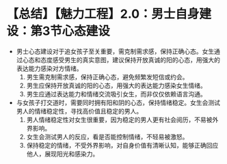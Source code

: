 # 【总结】【魅力工程】2.0：男士自身建设：第3节心态建设

-   男士心态建设对于追女孩子至关重要，需克制需求感，保持正确心态。女生通过心态和态度感受男生的真实意图，建议保持开放真诚的阳的心态，用强大的表达能力感染对方情绪。
    1.  男生需克制需求感，保持正确心态，避免频繁发短信或约会。
    2.  男生应保持开放真诚的阳的心态，用强大的表达能力感染女生情绪。
    3.  男生应通过表达能力和情绪交流吸引女生，而非仅仅依赖语言沟通。
-   与女孩子打交道时，需要同时拥有阳和阴的心态，保持情绪稳定。女生会测试男人的情绪稳定性，寻找高价值且稳定的男人。
    1.  男人情绪稳定性对女生很重要，因为稳定的男人更有社会阅历，不易被外界影响。
    2.  女生会测试男人的反应，看是否能控制情绪，不轻易被激怒。
    3.  保持稳定的情绪，不受外界影响，对自身价值有清晰认知，能够正确回应他人，展现阳光和感染力。